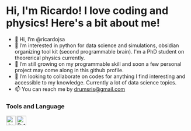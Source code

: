 # Hi, I'm Ricardo! I love coding and physics! Here's a bit about me!

- 👋 Hi, I’m @ricardojsa
- 👀 I’m interested in python for data science and simulations, obsidian organizing tool kit (second programmable brain). I'm a PhD student on theorerical physics currently.
- 🌱 I’m still growing on my programmable skill and soon a few personal project may come along in this github profile.
- 💞️ I’m looking to collaborate on codes for anything I find interesting and accessible to my knowledge. Currently a lot of data science topics.
- 📫 You can reach me by <drumsris@gmail.com>

### Tools and Language
<img align = "left" alt = "Jupyter Notebook" width = "26px" src = "https://upload.wikimedia.org/wikipedia/commons/thumb/3/38/Jupyter_logo.svg/1200px-Jupyter_logo.svg.png" />
<img align = "left" alt = "Python" width = "26px" src = "https://cdn3.iconfinder.com/data/icons/logos-and-brands-adobe/512/267_Python-512.png" />
<!---
gerejere/gerejere is a ✨ special ✨ repository because its `README.md` (this file) appears on your GitHub profile.
You can click the Preview link to take a look at your changes.
--->
